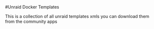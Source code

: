 #Unraid Docker Templates

This is a collection of all unraid templates xmls you can download them from the community apps
